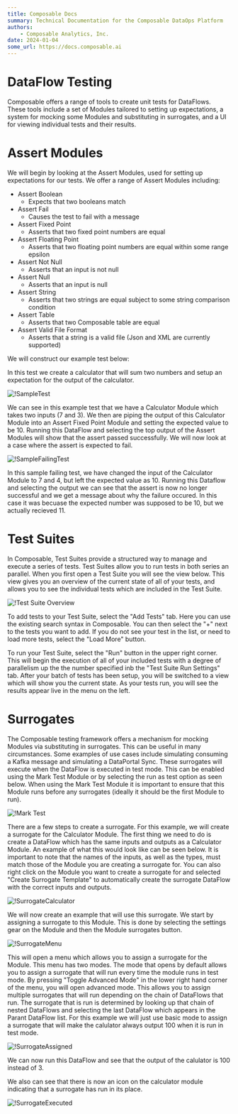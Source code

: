 ```yaml
---
title: Composable Docs
summary: Technical Documentation for the Composable DataOps Platform
authors:
    - Composable Analytics, Inc.
date: 2024-01-04
some_url: https://docs.composable.ai
---
```


# DataFlow Testing

Composable offers a range of tools to create unit tests for DataFlows. These tools include a set of Modules tailored to setting up expectations, a system for mocking some Modules and substituting in surrogates, and a UI for viewing individual tests and their results.

# Assert Modules

We will begin by looking at the Assert Modules, used for setting up expectations for our tests. We offer a range of Assert Modules including:
- Assert Boolean
    - Expects that two booleans match
- Assert Fail
    - Causes the test to fail with a message
- Assert Fixed Point
    - Asserts that two fixed point numbers are equal
- Assert Floating Point
    - Asserts that two floating point numbers are equal within some range epsilon
- Assert Not Null
    - Asserts that an input is not null
- Assert Null
    - Asserts that an input is null
- Assert String
    - Asserts that two strings are equal subject to some string comparison condition
- Assert Table
    - Asserts that two Composable table are equal
- Assert Valid File Format
    - Asserts that a string is a valid file (Json and XML are currently supported)

We will construct our example test below:

In this test we create a calculator that will sum two numbers and setup an expectation for the output of the calculator.

![!SampleTest](img/SampleTest.png)

We can see in this example test that we have a Calculator Module which takes two inputs (7 and 3). We then are piping the output of this Calculator Module into an Assert Fixed Point Module and setting the expected value to be 10. Running this DataFlow and selecting the top output of the Assert Modules will show that the assert passed successfully. We will now look at a case where the assert is expected to fail.

![!SampleFailingTest](img/SampleFailingTest.png)

In this sample failing test, we have changed the input of the Calculator Module to 7 and 4, but left the expected value as 10. Running this Dataflow and selecting the output we can see that the assert is now no longer successful and we get a message about why the failure occured. In this case it was becuase the expected number was supposed to be 10, but we actually recieved 11.

# Test Suites

In Composable, Test Suites provide a structured way to manage and execute a series of tests. Test Suites allow you to run tests in both series an parallel. When you first open a Test Suite you will see the view below. This view gives you an overview of the current state of all of your tests, and allows you to see the individual tests which are included in the Test Suite.

![!Test Suite Overview](img/TestSuiteOverview.png)

To add tests to your Test Suite, select the "Add Tests" tab. Here you can use the existing search syntax in Composable. You can then select the "+" next to the tests you want to add. If you do not see your test in the list, or need to load more tests, select the "Load More" button.

To run your Test Suite, select the "Run" button in the upper right corner. This will begin the execution of all of your included tests with a degree of parallelism up the the number specified inb the "Test Suite Run Settings" tab. After your batch of tests has been setup, you will be switched to a view which will show you the current state. As your tests run, you will see the results appear live in the menu on the left.

# Surrogates

The Composable testing framework offers a mechanism for mocking Modules via substituting in surrogates. This can be useful in many circumstances. Some examples of use cases include simulating consuming a Kafka message and simulating a DataPortal Sync. These surrogates will execute when the DataFlow is executed in test mode. This can be enabled using the Mark Test Module or by selecting the run as test option as seen below. When using the Mark Test Module it is important to ensure that this Module runs before any surrogates (ideally it should be the first Module to run).

![!Mark Test](img/MarkTest.png)

There are a few steps to create a surrogate. For this example, we will create a surrogate for the Calculator Module. The first thing we need to do is create a DataFlow which has the same inputs and outputs as a Calculator Module. An example of what this would look like can be seen below. It is important to note that the names of the inputs, as well as the types, must match those of the Module you are creating a surrogate for. You can also right click on the Module you want to create a surrogate for and selected "Create Surrogate Template" to automatically create the surrogate DataFlow with the correct inputs and outputs.

![!SurrogateCalculator](img/SurrogateCalculator.png)

We will now create an example that will use this surrogate. We start by assigning a surrogate to this Module. This is done by selecting the settings gear on the Module and then the Module surrogates button.

![!SurrogateMenu](img/SurrogateMenu.png)

This will open a menu which allows you to assign a surrogate for the Module. This menu has two modes. The mode that opens by default allows you to assign a surrogate that will run every time the module runs in test mode. By pressing "Toggle Advanced Mode" in the lower right hand corner of the menu, you will open advanced mode. This allows you to assign multiple surrogates that will run depending on the chain of DataFlows that run. The surrogate that is run is determined by looking up that chain of nested DataFlows and selecting the last DataFlow which appears in the Parant DataFlow list. For this example we will just use basic mode to assign a surrogate that will make the calulator always output 100 when it is run in test mode.

![!SurrogateAssigned](img/SurrogateAssigned.png)

We can now run this DataFlow and see that the output of the calulator is 100 instead of 3.

We also can see that there is now an icon on the calculator module indicating that a surrogate has run in its place.

![!SurrogateExecuted](img/SurrogateExecuted.png)

